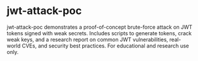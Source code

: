 # jwt-attack-poc
jwt-attack-poc demonstrates a proof-of-concept brute-force attack on JWT tokens signed with weak secrets. Includes scripts to generate tokens, crack weak keys, and a research report on common JWT vulnerabilities, real-world CVEs, and security best practices. For educational and research use only.
